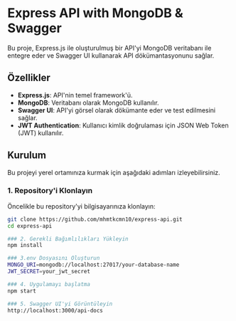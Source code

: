# Express API with MongoDB & Swagger

Bu proje, Express.js ile oluşturulmuş bir API'yi MongoDB veritabanı ile entegre eder ve Swagger UI kullanarak API dökümantasyonunu sağlar.

## Özellikler
- **Express.js**: API'nin temel framework'ü.
- **MongoDB**: Veritabanı olarak MongoDB kullanılır.
- **Swagger UI**: API'yi görsel olarak dökümante eder ve test edilmesini sağlar.
- **JWT Authentication**: Kullanıcı kimlik doğrulaması için JSON Web Token (JWT) kullanılır.

## Kurulum

Bu projeyi yerel ortamınıza kurmak için aşağıdaki adımları izleyebilirsiniz.

### 1. Repository'i Klonlayın
Öncelikle bu repository'yi bilgisayarınıza klonlayın:
```bash
git clone https://github.com/mhmtkcmn10/express-api.git
cd express-api

### 2. Gerekli Bağımlılıkları Yükleyin
npm install

### 3.env Dosyasını Oluşturun 
MONGO_URI=mongodb://localhost:27017/your-database-name
JWT_SECRET=your_jwt_secret

### 4. Uygulamayı başlatma
npm start

### 5. Swagger UI'yi Görüntüleyin
http://localhost:3000/api-docs
